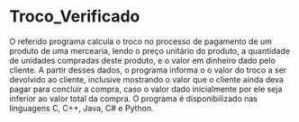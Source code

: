 # Troco_Verificado
O referido programa calcula o troco no processo de pagamento de um produto de uma mercearia, lendo o preço unitário do produto, a quantidade de unidades compradas deste produto, e o valor em dinheiro dado pelo cliente.  A partir desses dados, o programa informa o o valor do troco a ser devolvido ao cliente, inclusive mostrando o valor que o cliente ainda deva pagar para concluir a compra, caso o valor dado inicialmente por ele seja inferior ao valor total da compra. O programa é disponibilizado nas linguagens C, C++, Java, C# e Python.

